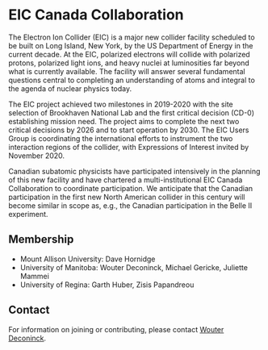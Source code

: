 # EIC Canada Collaboration

The Electron Ion Collider (EIC) is a major new collider facility scheduled to be built on Long Island, New York, by the US Department of Energy in the current decade. At the EIC, polarized electrons will collide with polarized protons, polarized light ions, and heavy nuclei at luminosities far beyond what is currently available. The facility will answer several fundamental questions central to completing an understanding of atoms and integral to the agenda of nuclear physics today.

The EIC project achieved two milestones in 2019-2020 with the site selection of Brookhaven National Lab and the first critical decision (CD-0) establishing mission need. The project aims to complete the next two critical decisions by 2026 and to start operation by 2030. The EIC Users Group is coordinating the international efforts to instrument the two interaction regions of the collider, with Expressions of Interest invited by November 2020.

Canadian subatomic physicists have participated intensively in the planning of this new facility and have chartered a multi-institutional EIC Canada Collaboration to coordinate participation. We anticipate that the Canadian participation in the first new North American collider in this century will become similar in scope as, e.g., the Canadian participation in the Belle II experiment.

## Membership

- Mount Allison University: Dave Hornidge
- University of Manitoba: Wouter Deconinck, Michael Gericke, Juliette Mammei
- University of Regina: Garth Huber, Zisis Papandreou

## Contact

For information on joining or contributing, please contact [Wouter Deconinck](mailto:wouter.deconinck@umanitoba.ca).

